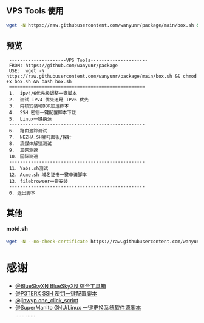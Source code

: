 ## VPS Tools 使用
```bash
wget -N https://raw.githubusercontent.com/wanyunr/package/main/box.sh && chmod +x box.sh && bash box.sh
```
## 预览
```
 ---------------------VPS Tools---------------------
 FROM: https://github.com/wanyunr/package 
 USE:  wget -N https://raw.githubusercontent.com/wanyunr/package/main/box.sh && chmod +x box.sh && bash box.sh
 ==================================================
 1.  ipv4/6优先级调整一键脚本
 2.  测试 IPv4 优先还是 IPv6 优先
 3.  内核安装和BBR加速脚本
 4.  SSH 密钥一键配置脚本下载
 5.  Linux一键换源
 --------------------------------------------------
 6.  路由追踪测试
 7.  NEZHA.SH哪吒面板/探针
 8.  流媒体解锁测试
 9.  三网测速
 10. 国际测速
 --------------------------------------------------
 11. Yabs.sh测试
 12. Acme.sh 域名证书一键申请脚本
 13. filebrowser一键安装
 --------------------------------------------------
 0. 退出脚本
```
## 其他
#### motd.sh
```bash
wget -N --no-check-certificate https://raw.githubusercontent.com/wanyunr/package/main/script/motd.sh -P /etc/profile.d
```

# 感谢
- [@BlueSkyXN BlueSkyXN 综合工具箱](https://github.com/BlueSkyXN/SKY-BOX)
- [@P3TERX SSH 密钥一键配置脚本](https://github.com/P3TERX/SSH_Key_Installer)
- [@jinwyp one_click_script](https://github.com/jinwyp/one_click_script)
- [@SuperManito GNU/Linux 一键更换系统软件源脚本](https://github.com/SuperManito/LinuxMirrors) <br>
…… ……
